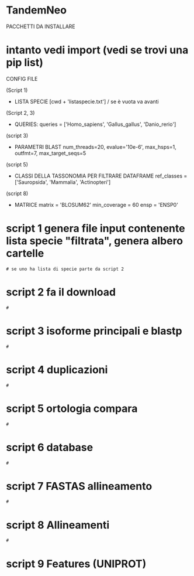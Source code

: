 # TandemNeo

PACCHETTI DA INSTALLARE

# intanto vedi import (vedi se trovi una pip list)

CONFIG FILE

(Script 1)
- LISTA SPECIE [cwd + 'listaspecie.txt'] / se è vuota va avanti

(Script 2, 3)
- QUERIES:
    queries = ['Homo_sapiens', 'Gallus_gallus', 'Danio_rerio']

(script 3)
- PARAMETRI BLAST
    num_threads=20, evalue='10e-6', max_hsps=1, outfmt=7, max_target_seqs=5

(script 5)
- CLASSI DELLA TASSONOMIA PER FILTRARE DATAFRAME 
    ref_classes = ['Sauropsida', 'Mammalia', 'Actinopteri']
    
(script 8)
- MATRICE
    matrix = 'BLOSUM62'
    min_coverage = 60
    ensp = 'ENSP0'


# script 1 genera file input contenente lista specie "filtrata", genera albero cartelle

    # se uno ha lista di specie parte da script 2

# script 2 fa il download

    # 
    
# script 3 isoforme principali e blastp

    # 
    
# script 4 duplicazioni

    #

# script 5 ortologia compara

    #
    
# script 6 database

    #
    
# script 7 FASTAS allineamento

    #
    
# script 8 Allineamenti

    # 
    
# script 9 Features (UNIPROT)